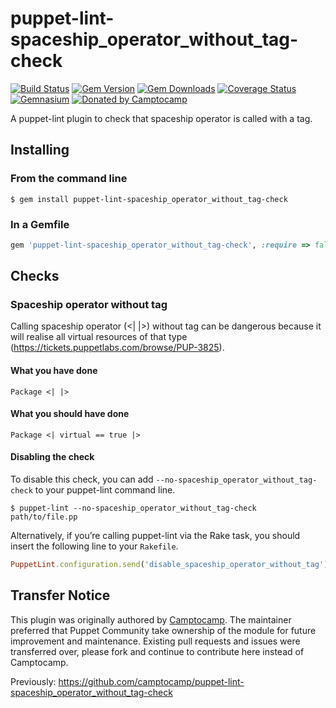 puppet-lint-spaceship_operator_without_tag-check
================================================

[![Build Status](https://img.shields.io/travis/puppet-community/puppet-lint-spaceship_operator_without_tag-check.svg)](https://travis-ci.org/puppet-community/puppet-lint-spaceship_operator_without_tag-check)
[![Gem Version](https://img.shields.io/gem/v/puppet-lint-spaceship_operator_without_tag-check.svg)](https://rubygems.org/gems/puppet-lint-spaceship_operator_without_tag-check)
[![Gem Downloads](https://img.shields.io/gem/dt/puppet-lint-spaceship_operator_without_tag-check.svg)](https://rubygems.org/gems/puppet-lint-spaceship_operator_without_tag-check)
[![Coverage Status](https://img.shields.io/coveralls/puppet-community/puppet-lint-spaceship_operator_without_tag-check.svg)](https://coveralls.io/r/puppet-community/puppet-lint-spaceship_operator_without_tag-check?branch=master)
[![Gemnasium](https://img.shields.io/gemnasium/puppet-community/puppet-lint-spaceship_operator_without_tag-check.svg)](https://gemnasium.com/puppet-community/puppet-lint-spaceship_operator_without_tag-check)
[![Donated by Camptocamp](https://img.shields.io/badge/donated%20by-camptocamp-fb7047.svg)](#transfer-notice)

A puppet-lint plugin to check that spaceship operator is called with a tag.

## Installing

### From the command line

```shell
$ gem install puppet-lint-spaceship_operator_without_tag-check
```

### In a Gemfile

```ruby
gem 'puppet-lint-spaceship_operator_without_tag-check', :require => false
```

## Checks

### Spaceship operator without tag

Calling spaceship operator (<| |>) without tag can be dangerous because it will realise all virtual resources of that type (https://tickets.puppetlabs.com/browse/PUP-3825).

#### What you have done

```puppet
Package <| |>
```

#### What you should have done

```puppet
Package <| virtual == true |>
```

#### Disabling the check

To disable this check, you can add `--no-spaceship_operator_without_tag-check` to your puppet-lint command line.

```shell
$ puppet-lint --no-spaceship_operator_without_tag-check path/to/file.pp
```

Alternatively, if you’re calling puppet-lint via the Rake task, you should insert the following line to your `Rakefile`.

```ruby
PuppetLint.configuration.send('disable_spaceship_operator_without_tag')
```

## Transfer Notice

This plugin was originally authored by [Camptocamp](http://www.camptocamp.com).
The maintainer preferred that Puppet Community take ownership of the module for future improvement and maintenance.
Existing pull requests and issues were transferred over, please fork and continue to contribute here instead of Camptocamp.

Previously: https://github.com/camptocamp/puppet-lint-spaceship_operator_without_tag-check

